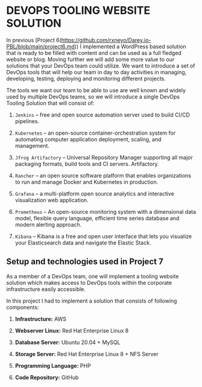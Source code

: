 # DEVOPS TOOLING WEBSITE SOLUTION


In previous [Project 6(https://github.com/rxneyo/Darey.io-PBL/blob/main/project6.md)) I implemented a WordPress based solution that is ready to be filled with content and can be used as a full fledged website or blog. Moving further we will add some more value to our solutions that your DevOps team could utilize. We want to introduce a set of DevOps tools that will help our team in day to day activities in managing, developing, testing, deploying and monitoring different projects.


The tools we want our team to be able to use are well known and widely used by multiple DevOps teams, so we will introduce a single DevOps Tooling Solution that will consist of:


1. `Jenkins` – free and open source automation server used to build CI/CD pipelines.

2. `Kubernetes` – an open-source container-orchestration system for automating computer application deployment, scaling, and management.

3. `Jfrog Artifactory` – Universal Repository Manager supporting all major packaging formats, build tools and CI servers. Artifactory.

4. `Rancher` – an open source software platform that enables organizations to run and manage Docker and Kubernetes in production.

5. `Grafana` – a multi-platform open source analytics and interactive visualization web application.

6. `Prometheus` – An open-source monitoring system with a dimensional data model, flexible query language, efficient time series database and modern alerting approach.

7. `Kibana` – Kibana is a free and open user interface that lets you visualize your Elasticsearch data and navigate the Elastic Stack.



##   Setup and technologies used in Project 7


As a member of a DevOps team, one will implement a tooling website solution which makes access to DevOps tools within the corporate infrastructure easily accessible.

In this project I had to implement a solution that consists of following components:

1. **Infrastructure:** AWS
 
2. **Webserver Linux:** Red Hat Enterprise Linux 8


3. **Database Server:** Ubuntu 20.04 + MySQL

4. **Storage Server:** Red Hat Enterprise Linux 8 + NFS Server

5. **Programming Language:** PHP

6. **Code Repository:** GitHub
